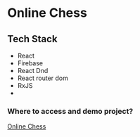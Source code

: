 # Online Chess

## Tech Stack

* React
* Firebase
* React Dnd
* React router dom
* RxJS 
* 

### Where to access and demo project?

[Online Chess](https://www.https://onlinechessproj.web.app/)
